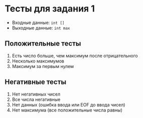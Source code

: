 # Тесты для задания 1

- Входные данные: `int []`
- Выходные данные: `int max`

## Положительные тесты

1. Есть число больше, чем максимум после отрицательного
2. Несколько максимумов
3. Максимум за первым нулем

## Негативные тесты

1. Нет негативных чисел
2. Все числа негативные
3. Нет данных (ошибка ввода или EOF до ввода чисел)
4. Нет максимума (все положительные числа равны)
